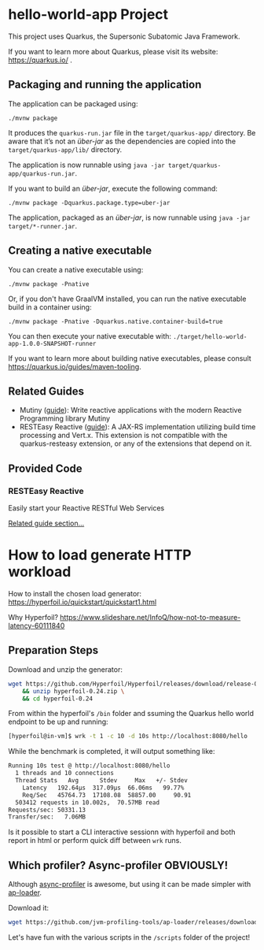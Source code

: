 # hello-world-app Project

This project uses Quarkus, the Supersonic Subatomic Java Framework.

If you want to learn more about Quarkus, please visit its website: https://quarkus.io/ .

## Packaging and running the application

The application can be packaged using:
```shell script
./mvnw package
```
It produces the `quarkus-run.jar` file in the `target/quarkus-app/` directory.
Be aware that it’s not an _über-jar_ as the dependencies are copied into the `target/quarkus-app/lib/` directory.

The application is now runnable using `java -jar target/quarkus-app/quarkus-run.jar`.

If you want to build an _über-jar_, execute the following command:
```shell script
./mvnw package -Dquarkus.package.type=uber-jar
```

The application, packaged as an _über-jar_, is now runnable using `java -jar target/*-runner.jar`.

## Creating a native executable

You can create a native executable using: 
```shell script
./mvnw package -Pnative
```

Or, if you don't have GraalVM installed, you can run the native executable build in a container using: 
```shell script
./mvnw package -Pnative -Dquarkus.native.container-build=true
```

You can then execute your native executable with: `./target/hello-world-app-1.0.0-SNAPSHOT-runner`

If you want to learn more about building native executables, please consult https://quarkus.io/guides/maven-tooling.

## Related Guides

- Mutiny ([guide](https://quarkus.io/guides/mutiny-primer)): Write reactive applications with the modern Reactive Programming library Mutiny
- RESTEasy Reactive ([guide](https://quarkus.io/guides/resteasy-reactive)): A JAX-RS implementation utilizing build time processing and Vert.x. This extension is not compatible with the quarkus-resteasy extension, or any of the extensions that depend on it.

## Provided Code

### RESTEasy Reactive

Easily start your Reactive RESTful Web Services

[Related guide section...](https://quarkus.io/guides/getting-started-reactive#reactive-jax-rs-resources)

# How to load generate HTTP workload

How to install the chosen load generator: https://hyperfoil.io/quickstart/quickstart1.html

Why Hyperfoil? https://www.slideshare.net/InfoQ/how-not-to-measure-latency-60111840

## Preparation Steps

Download and unzip the generator:
```bash
wget https://github.com/Hyperfoil/Hyperfoil/releases/download/release-0.24/hyperfoil-0.24.zip \
    && unzip hyperfoil-0.24.zip \
    && cd hyperfoil-0.24
```

From within the hyperfoil's `/bin` folder and ssuming the Quarkus hello world endpoint to be up and running:
```bash
[hyperfoil@in-vm]$ wrk -t 1 -c 10 -d 10s http://localhost:8080/hello
```
While the benchmark is completed, it will output something like:
```bash
Running 10s test @ http://localhost:8080/hello
  1 threads and 10 connections
  Thread Stats   Avg      Stdev     Max   +/- Stdev
    Latency   192.64μs  317.09μs  66.06ms   99.77%
    Req/Sec   45764.73  17108.08  58857.00     90.91
  503412 requests in 10.002s,  70.57MB read
Requests/sec: 50331.13
Transfer/sec:   7.06MB
```
Is it possible to start a CLI interactive sessionn with hyperfoil and both report in html
or perform quick diff between `wrk` runs.

## Which profiler? Async-profiler OBVIOUSLY!

Although [async-profiler](https://github.com/jvm-profiling-tools/async-profiler) is awesome, but using it can be made simpler
with [ap-loader](https://github.com/jvm-profiling-tools/ap-loader).

Download it:
```bash
wget https://github.com/jvm-profiling-tools/ap-loader/releases/download/2.9/ap-loader-all.jar
```

Let's have fun with the various scripts in the `/scripts` folder of the project!
